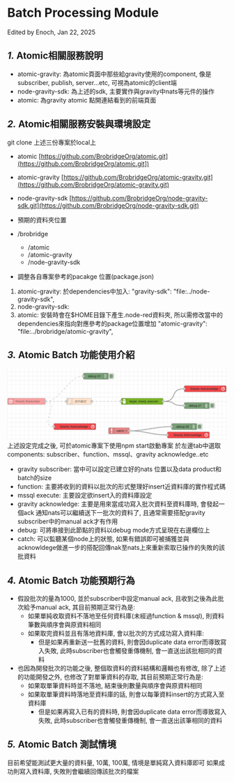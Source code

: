 # Batch Processing Module

Edited by Enoch, Jan 22, 2025

## *1.* Atomic相關服務說明

- atomic-gravity: 為atomic頁面中那些給gravity使用的component, 像是subscriber, publish, server…etc, 可視為atomic的client端
- node-gravity-sdk: 為上述的sdk, 主要實作與gravity中nats等元件的操作
- atomic: 為gravity atomic 點開連結看到的前端頁面

## *2.* Atomic相關服務安裝與環境設定

git clone 上述三份專案於local上

- atomic
[https://github.com/BrobridgeOrg/atomic.git](https://github.com/BrobridgeOrg/atomic.git])
- atomic-gravity
  [https://github.com/BrobridgeOrg/atomic-gravity.git](https://github.com/BrobridgeOrg/atomic-gravity.git)
- node-gravity-sdk
  [https://github.com/BrobridgeOrg/node-gravity-sdk.git](https://github.com/BrobridgeOrg/node-gravity-sdk.git)

- 預期的資料夾位置
- /brobridge
    - /atomic
    - /atomic-gravity
    - /node-gravity-sdk

- 調整各自專案參考的pacakge 位置(package.json)

1. atomic-gravity: 於dependencies中加入: "gravity-sdk": "file:../node-gravity-sdk",
2. node-gravity-sdk:
3. atomic: 安裝時會在$HOME目錄下產生.node-red資料夾, 所以需修改當中的dependencies來指向對應參考的package位置增加 "atomic-gravity": "file:../brobridge/atomic-gravity",

## *3.* Atomic Batch 功能使用介紹

![image](/img/atomic-batch1.png)
上述設定完成之後, 可於atomic專案下使用npm start啟動專案
於左邊tab中選取components: subscriber、function、mssql、gravity acknowledge..etc

- gravity subscriber: 當中可以設定已建立好的nats 位置以及data product和batch的size
- function: 主要將收到的資料以批次的形式整理好insert近資料庫的實作程式碼
- mssql execute: 主要設定欲insert入的資料庫設定
- gravity acknowledge: 主要是用來當成功寫入批次資料至資料庫時, 會發起一個ack 通知nats可以繼續送下一批次的資料了, 且通常需要搭配gravity subscriber中的manual ack才有作用
- debug: 可將串接到此節點的資料以debug mode方式呈現在右邊欄位上
- catch: 可以監聽某個node上的狀態, 如果有錯誤即可被捕獲並與acknowldege做進一步的搭配回傳nak至nats上來重新索取已操作的失敗的該批資料

## *4.* Atomic Batch 功能預期行為

- 假設批次的量為1000, 並於subscriber中設定manual ack, 且收到之後為此批次給予manual ack, 其目前預期正常行為是:
    - 如果單純收取資料不落地至任何資料庫(未經過function & mssql), 則資料筆數與順序會與原資料相同
    - 如果取完資料並且有落地資料庫, 會以批次的方式成功寫入資料庫:
        - 但是如果再重新送一批舊的資料, 則會因duplicate data error而導致寫入失敗, 此時subscriber也會觸發重傳機制, 會一直送出該批相同的資料
- 也因為開發批次的功能之後, 整個取資料的資料結構和邏輯也有修改, 除了上述的功能開發之外, 也修改了對單筆資料的存取, 其目前預期正常行為是:
    - 如果取單筆資料時並不落地, 結束後則數量與順序會與原資料相同
    - 如果取單筆資料時落地至資料庫的話, 則會以每筆資料insert的方式寫入至資料庫
        - 但是如果再寫入已有的資料時, 則會因duplicate data error而導致寫入失敗, 此時subscriber也會觸發重傳機制, 會一直送出該筆相同的資料

## *5.* Atomic Batch 測試情境

目前希望能測試更大量的資料量, 10萬, 100萬, 情境是單純寫入資料庫即可
如果成功則寫入資料庫, 失敗則會繼續回傳該批次的檔案
